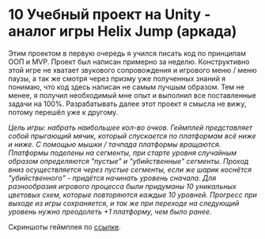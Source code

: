 # 10 Учебный проект на Unity - аналог игры Helix Jump (аркада)

Этим проектом в первую очередь я учился писать код по принципам ООП и MVP. Проект был написан примерно за неделю. Конструктивно этой игре не хватает звукового сопровождения и игрового меню / меню паузы, а так же смотря через призму уже полученных знаний я понимаю, что код здесь написан не самым лучшым образом. Тем не менее, я получил необходимый мне опыт и выполнил все поставленные задачи на 100%. Разрабатывать далее этот проект я смысла не вижу, потому перешёл уже к другому.

*Цель игры: набрать наибольшее кол-во очков. Геймплей представляет собой прыгающий мячик, который спускается по платформам всё ниже и ниже. С помощью мышки / тачпада платформы вращаются. Платформы поделены на сегменты, при старте уровня случайным образом определяются "пустые" и "убийственные" сегменты. Проход вниз осуществляется через пустые сегменты, если же шарик коснётся "убийственного" - придётся начинать уровень сначала. Для разнообразия игрового процесса были придуманы 10 уникальных цветовых схем, которые повторяются каждые 10 уровней. Прогресс при выходе из игры сохраняется, и так же при переходе на следующий уровень нужно преодолеть +1 платформу, чем было ранее.*

Скриншоты геймплея по [ссылке](https://github.com/Winter-Dragon/learn_10.UnityHelixJump/tree/master/Screenshots).
